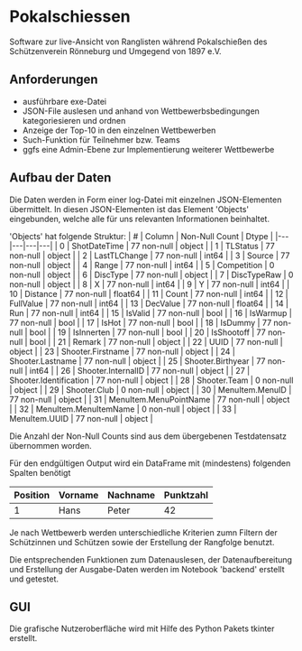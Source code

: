 # Pokalschiessen
Software zur live-Ansicht von Ranglisten während Pokalschießen des Schützenverein Rönneburg und Umgegend von 1897 e.V.

## Anforderungen
* ausführbare exe-Datei
* JSON-File auslesen und anhand von Wettbewerbsbedingungen kategoriesieren und ordnen
* Anzeige der Top-10 in den einzelnen Wettbewerben
* Such-Funktion für Teilnehmer bzw. Teams
* ggfs eine Admin-Ebene zur Implementierung weiterer Wettbewerbe 

## Aufbau der Daten 

Die Daten werden in Form einer log-Datei mit einzelnen JSON-Elementen übermittelt. In diesen JSON-Elementen ist das Element 'Objects' eingebunden, welche alle für uns relevanten Informationen beinhaltet. 

'Objects' hat folgende Struktur:
| # |  Column              |    Non-Null Count | Dtype |
|---|---|---|---|
| 0  | ShotDateTime     |       77 non-null |    object |
| 1  | TLStatus    |            77 non-null |    object | 
| 2  | LastTLChange |           77 non-null |    int64  |
| 3  | Source |           77 non-null    | object |
| 4  | Range   |                77 non-null |    int64  |
| 5  | Competition |             0 non-null |     object |
| 6  | DiscType  |              77 non-null |    object |
| 7  | DiscTypeRaw |             0 non-null |     object |
| 8  | X            |           77 non-null |    int64  |
| 9  | Y            |           77 non-null |    int64  |
| 10 | Distance     |           77 non-null |    float64 |
| 11 | Count        |           77 non-null |    int64  |
| 12 | FullValue    |           77 non-null |    int64  |
| 13 | DecValue     |           77 non-null |    float64 |
| 14 | Run          |           77 non-null |    int64 | 
| 15 | IsValid      |           77 non-null |    bool  | 
| 16 | IsWarmup     |           77 non-null |    bool  | 
| 17 | IsHot        |           77 non-null |    bool  |
| 18 | IsDummy      |           77 non-null |    bool  |
| 19 | IsInnerten   |           77 non-null |    bool  | 
| 20 | IsShootoff   |           77 non-null |    bool  | 
| 21 | Remark       |           77 non-null |    object |
| 22 | UUID         |           77 non-null |    object |
| 23 | Shooter.Firstname |       77 non-null |    object |
| 24 | Shooter.Lastname  |      77 non-null  |   object |
| 25 | Shooter.Birthyear |      77 non-null  |   int64  |
| 26 | Shooter.InternalID |     77 non-null  |   object |
| 27 | Shooter.Identification |  77 non-null |    object |
| 28 | Shooter.Team |           0 non-null   |   object |
| 29 | Shooter.Club |           0 non-null   |   object |
| 30 | MenuItem.MenuID |         77 non-null  |   object |
| 31 | MenuItem.MenuPointName | 77 non-null  |   object |
| 32 | MenuItem.MenuItemName  | 0 non-null   |   object |
| 33 | MenuItem.UUID |          77 non-null  |   object |

Die Anzahl der Non-Null Counts sind aus dem übergebenen Testdatensatz übernommen worden.

Für den endgültigen Output wird ein DataFrame mit (mindestens) folgenden Spalten benötigt

| Position | Vorname | Nachname | Punktzahl |
| --- | --- | --- | --- |
| 1 | Hans | Peter |  42 |

Je nach Wettbewerb werden unterschiedliche Kriterien zumn Filtern der Schützinnen und Schützen sowie der Erstellung der Rangfolge benutzt.

Die entsprechenden Funktionen zum Datenauslesen, der Datenaufbereitung und Erstellung der Ausgabe-Daten werden im Notebook 'backend' erstellt und getestet.

## GUI

Die grafische Nutzeroberfläche wird mit Hilfe des Python Pakets tkinter erstellt.